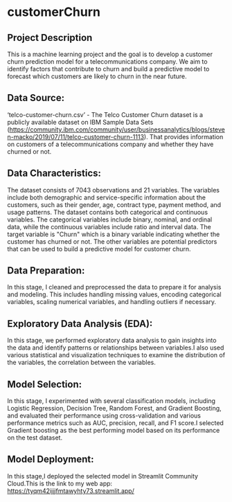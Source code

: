 # customerChurn

## Project Description
This is a machine learning project and the goal is to develop a customer churn prediction model for a telecommunications company. We aim to identify factors that contribute to churn and build a predictive model to forecast which customers are likely to churn in the near future.

## Data Source: 
‘telco-customer-churn.csv’ - The Telco Customer Churn dataset is a publicly available dataset on IBM Sample Data Sets (https://community.ibm.com/community/user/businessanalytics/blogs/steven-macko/2019/07/11/telco-customer-churn-1113). That provides information on customers of a telecommunications company and whether they have churned or not. 

## Data Characteristics: 
The dataset consists of 7043 observations and 21 variables. The variables include both demographic and service-specific information about the customers, such as their gender, age, contract type, payment method, and usage patterns. The dataset contains both categorical and continuous variables. The categorical variables include binary, nominal, and ordinal data, while the continuous variables include ratio and interval data. The target variable is "Churn" which is a binary variable indicating whether the customer has churned or not. The other variables are potential predictors that can be used to build a predictive model for customer churn.

## Data Preparation:
In this stage, I cleaned and preprocessed the data to prepare it for analysis and modeling. This includes handling missing values, encoding categorical variables, scaling numerical variables, and handling outliers if necessary.

## Exploratory Data Analysis (EDA):
In this stage, we performed exploratory data analysis to gain insights into the data and identify patterns or relationships between variables.I also used various statistical and visualization techniques to examine the distribution of the variables, the correlation between the variables.

## Model Selection:
In this stage, I experimented with several classification models, including Logistic Regression, Decision Tree, Random Forest, and Gradient Boosting, and evaluated their performance using cross-validation and various performance metrics such as AUC, precision, recall, and F1 score.I selected Gradient boosting as the best performing model based on its performance on the test dataset.

## Model Deployment:
In this stage,I deployed the selected model in Streamlit Community Cloud.This is the link to my web app: https://tyqm42ijjjfmtawyhty73.streamlit.app/
